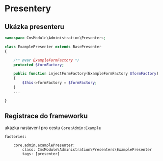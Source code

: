 # Presentery



## Ukázka presenteru

```php
namespace CmsModule\Administration\Presenters;

class ExamplePresenter extends BasePresenter
{

	/** @var ExampleFormFactory */
	protected $formFactory;

	public function injectFormFactory(ExampleFormFactory $formFactory)
	{
		$this->formFactory = $formFactory;
	}
	...

}
```



## Registrace do frameworku

ukázka nastavení pro cestu `Core:Admin:Example`

	factories:
	
		core.admin.examplePresenter:
			class: CmsModule\Administration\Presenters\ExamplePresenter
			tags: [presenter] 
